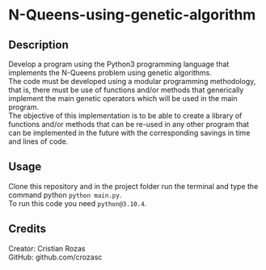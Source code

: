 # N-Queens-using-genetic-algorithm

## Description

Develop a program using the Python3 programming language that implements the N-Queens problem using genetic algorithms.<br>
The code must be developed using a modular programming methodology, that is, there must be use of functions and/or methods that generically implement the main
genetic operators which will be used in the main program.<br>
The objective of this implementation is to be able to create a library of functions and/or methods that can be re-used in any other program that can be implemented in the future with the corresponding savings in time and lines of code.

## Usage

Clone this repository and in the project folder run the terminal and type the command python `python main.py`.<br>
To run this code you need `python@3.10.4`.

## Credits

Creator: Cristian Rozas <br>
GitHub: github.com/crozasc
